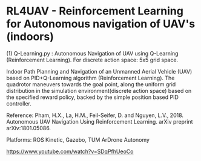 # RL4UAV - Reinforcement Learning for Autonomous navigation of UAV's (indoors) 
(1) Q-Learning.py : Autonomous Navigation of UAV using Q-Learning (Reinforcement Learning). For discrete action space: 5x5 grid space.

Indoor Path Planning and Navigation of an Unmanned Aerial Vehicle (UAV) based on PID+Q-Learning algorithm (Reinforcement Learning). The quadrotor maneuvers towards the goal point, along the uniform grid distribution in the simulation environment(discrete action space) based on the specified reward policy, backed by the simple position based PID controller.

Reference: Pham, H.X., La, H.M., Feil-Seifer, D. and Nguyen, L.V., 2018. Autonomous UAV Navigation Using Reinforcement Learning. arXiv preprint arXiv:1801.05086.

Platforms: ROS Kinetic, Gazebo, TUM ArDrone Autonomy

https://www.youtube.com/watch?v=SDqPfhUeoCo


